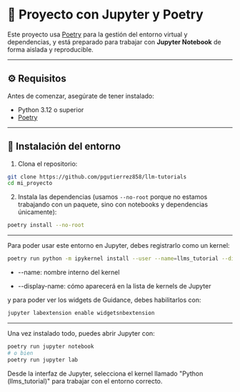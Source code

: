 # 📘 Proyecto con Jupyter y Poetry

Este proyecto usa [Poetry](https://python-poetry.org/) para la gestión del entorno virtual y dependencias, y está preparado para trabajar con **Jupyter Notebook** de forma aislada y reproducible.

---

## ⚙️ Requisitos

Antes de comenzar, asegúrate de tener instalado:

- Python 3.12 o superior
- [Poetry](https://python-poetry.org/docs/#installation)

---

## 🚀 Instalación del entorno

1. Clona el repositorio:

```bash
git clone https://github.com/pgutierrez858/llm-tutorials
cd mi_proyecto
```

2. Instala las dependencias (usamos `--no-root` porque no estamos trabajando con un paquete, sino con notebooks y dependencias únicamente):

```bash
poetry install --no-root
```

---

Para poder usar este entorno en Jupyter, debes registrarlo como un kernel:

```bash
poetry run python -m ipykernel install --user --name=llms_tutorial --display-name "Python (llms_tutorial)"
```

+ --name: nombre interno del kernel

+ --display-name: cómo aparecerá en la lista de kernels de Jupyter

y para poder ver los widgets de Guidance, debes habilitarlos con:

```bash
jupyter labextension enable widgetsnbextension
```

---

Una vez instalado todo, puedes abrir Jupyter con:
```bash
poetry run jupyter notebook
# o bien
poetry run jupyter lab
```

Desde la interfaz de Jupyter, selecciona el kernel llamado "Python (llms_tutorial)" para trabajar con el entorno correcto.